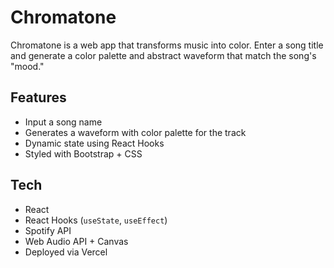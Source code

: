 # Chromatone

Chromatone is a web app that transforms music into color. 
Enter a song title and generate a color palette and abstract waveform that match the song's "mood."

## Features
- Input a song name
- Generates a waveform with color palette for the track
- Dynamic state using React Hooks
- Styled with Bootstrap + CSS

## Tech
- React
- React Hooks (`useState`, `useEffect`)
- Spotify API
- Web Audio API + Canvas
- Deployed via Vercel
